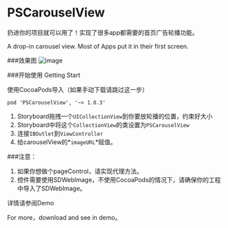 # PSCarouselView
扔进你的项目就可以用了！实现了很多app都需要的首页广告轮播功能。

A drop-in carousel view. Most of Apps put it in their first screen.

###效果图 
![image](https://raw.githubusercontent.com/DeveloperPans/PSCarouselView/master/PSCarouselView.gif)

###开始使用 Getting Start

使用CocoaPods导入（如果手动下载请跳过这一步）

    pod 'PSCarouselView', '~> 1.0.3'

1. Storyboard拖拽一个`UICollectionView`到你要放轮播的位置，约束好大小
2. Storyboard中将这个`CollectionView`的类设置为`PSCarouselView`
3. 连接`IBOutlet`到`ViewController`
4. 给carouselView的*`imageURL`*赋值。

###注意：
1. 如果你想做个pageControl，请实现代理方法。
2. 控件需要使用SDWebImage，不使用CocoaPods的情况下，请确保你的工程中导入了SDWebImage。

详情请参阅Demo

For more，download and see in demo。
